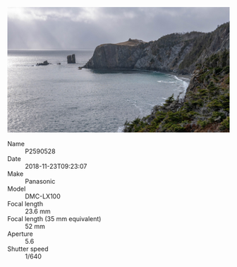 [![P2590528](/photos/hd/P2590528.jpg)](/photos/full/P2590528.jpg?raw=true)

<dl>
  <dt>Name</dt>
  <dd>P2590528</dd>
  <dt>Date</dt>
  <dd>2018-11-23T09:23:07</dd>
  <dt>Make</dt>
  <dd>Panasonic</dd>
  <dt>Model</dt>
  <dd>DMC-LX100</dd>
  <dt>Focal length</dt>
  <dd>23.6 mm</dd>
  <dt>Focal length (35 mm equivalent)</dt>
  <dd>52 mm</dd>
  <dt>Aperture</dt>
  <dd>5.6</dd>
  <dt>Shutter speed</dt>
  <dd>1/640</dd>
</dl>

